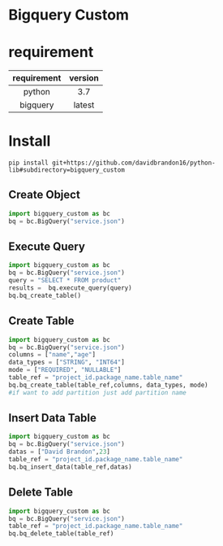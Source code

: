# Bigquery Custom

# requirement

|requirement| version|
| :---: | :---:|
| python| 3.7|
| bigquery| latest|


# Install

`pip install git+https://github.com/davidbrandon16/python-lib#subdirectory=bigquery_custom` 

## Create Object

```python
import bigquery_custom as bc
bq = bc.BigQuery("service.json")

```

## Execute Query

```python
import bigquery_custom as bc
bq = bc.BigQuery("service.json")
query = "SELECT * FROM product"
results =  bq.execute_query(query)
bq.bq_create_table()
```

## Create Table
```python
import bigquery_custom as bc
bq = bc.BigQuery("service.json")
columns = ["name","age"]
data_types = ["STRING", "INT64"]
mode = ["REQUIRED", "NULLABLE"]
table_ref = "project_id.package_name.table_name"
bq.bq_create_table(table_ref,columns, data_types, mode)
#if want to add partition just add partition name
```

## Insert Data Table
```python
import bigquery_custom as bc
bq = bc.BigQuery("service.json")
datas = ["David Brandon",23]
table_ref = "project_id.package_name.table_name"
bq.bq_insert_data(table_ref,datas)
```


## Delete Table
```python
import bigquery_custom as bc
bq = bc.BigQuery("service.json")
table_ref = "project_id.package_name.table_name"
bq.bq_delete_table(table_ref)
```